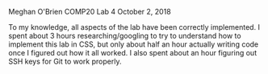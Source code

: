 Meghan O'Brien
COMP20
Lab 4
October 2, 2018

To my knowledge, all aspects of the lab have been correctly implemented. 
I spent about 3 hours researching/googling to try to understand how to 
implement this lab in CSS, but only about half an hour actually writing
code once I figured out how it all worked. I also spent about an hour 
figuring out SSH keys for Git to work properly.